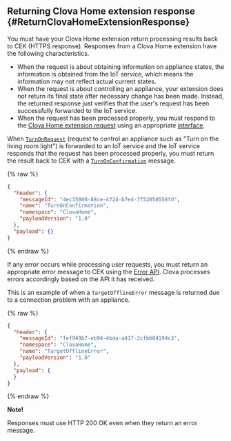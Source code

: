 ## Returning Clova Home extension response {#ReturnClovaHomeExtensionResponse}

You must have your Clova Home extension return processing results back to CEK (HTTPS response). Responses from a Clova Home extension have the following characteristics.

* When the request is about obtaining information on appliance states, the information is obtained from the IoT service, which means the information may not reflect actual current states.
* When the request is about controlling an appliance, your extension does not return its final state after necessary change has been made. Instead, the returned response just verifies that the user's request has been successfully forwarded to the IoT service.
* When the request has been processed properly, you must respond to the [Clova Home extension request](#HandleClovaHomeExtensionRequest) using an appropriate [interface](/CEK/References/CEK_API.md#ClovaHomeExtInterface).

When [`TurnOnRequest`](/CEK/References/ClovaHomeInterface/Control_Interfaces#TurnOnRequest) (request to control an appliance such as "Turn on the living room light") is forwarded to an IoT service and the IoT service responds that the request has been processed properly, you must return the result back to CEK with a [`TurnOnConfirmation`](/CEK/References/ClovaHomeInterface/Control_Interfaces#TurnOnConfirmation) message.

{% raw %}
```json
{
  "header": {
    "messageId": "4ec35000-88ce-4724-b7e4-7f52050558fd",
    "name": "TurnOnConfirmation",
    "namespace": "ClovaHome",
    "payloadVersion": "1.0"
  },
  "payload": {}
}
```
{% endraw %}

If any error occurs while processing user requests, you must return an appropriate error message to CEK using the [Error API](/CEK/References/ClovaHomeInterface/Control_Interfaces#ErrorAPI). Clova processes errors accordingly based on the API it has received.

This is an example of when a `TargetOfflineError` message is returned due to a connection problem with an appliance.

{% raw %}
```json
{
  "header": {
    "messageId": "fef949b7-eb94-4bda-a417-2cfb604194c3",
    "namespace": "ClovaHome",
    "name": "TargetOfflineError",
    "payloadVersion": "1.0"
  },
  "payload": {
  }
}
```
{% endraw %}


<div class="note">
<p><strong>Note!</strong></p>
<p>Responses must use HTTP 200 OK even when they return an error message.</p>
</div>